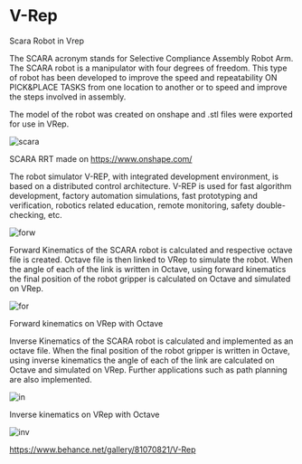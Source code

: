 # V-Rep
Scara Robot in Vrep

The SCARA acronym stands for Selective Compliance Assembly Robot Arm.
The SCARA robot is a manipulator with four degrees of freedom. 
This type of robot has been developed to improve the speed and repeatability ON PICK&PLACE TASKS from one location to another or to speed and improve the steps involved in assembly.

The model of the robot was created on onshape and .stl files were exported for use in VRep.

![scara](https://user-images.githubusercontent.com/38221793/58837508-12152680-865c-11e9-92ea-89988b6fd4b7.png)

SCARA RRT made on https://www.onshape.com/

The robot simulator V-REP, with integrated development environment, is based on a distributed control architecture.
V-REP is used for fast algorithm development, factory automation simulations, fast prototyping and verification, robotics related education, remote monitoring, safety double-checking, etc. 

![forw](https://user-images.githubusercontent.com/38221793/58837504-10e3f980-865c-11e9-95fa-949505e5d3a7.JPG)

Forward Kinematics of the SCARA robot is calculated and respective octave file is created. 
Octave file is then linked to VRep to simulate the robot.
When the angle of each of the link is written in Octave, using forward kinematics the final position of the robot gripper is calculated on Octave and simulated on VRep.

![for](https://user-images.githubusercontent.com/38221793/58837501-10e3f980-865c-11e9-878f-1ee88892eaff.png)

Forward kinematics on VRep with Octave

Inverse Kinematics of the SCARA robot is calculated and implemented as an octave file. 
When the final position of the robot gripper is written in Octave, using inverse kinematics the angle of each of the link are calculated on Octave and simulated on VRep. 
Further applications such as path planning are also implemented. 

![in](https://user-images.githubusercontent.com/38221793/58837505-117c9000-865c-11e9-9358-2bd7cc6e6d4d.JPG)

Inverse kinematics on VRep with Octave


![inv](https://user-images.githubusercontent.com/38221793/58837506-117c9000-865c-11e9-936f-03bcef91903b.png)

https://www.behance.net/gallery/81070821/V-Rep
